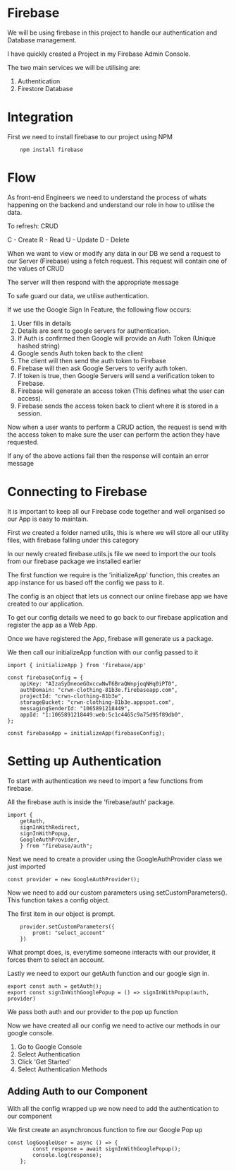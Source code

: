 # Firebase

We will be using firebase in this project to handle our authentication and Database management.

I have quickly created a Project in my Firebase Admin Console.

The two main services we will be utilising are:

1. Authentication
2. Firestore Database

# Integration

First we need to install firebase to our project using NPM

```
    npm install firebase
```

# Flow

As front-end Engineers we need to understand the process of whats happening on the backend and understand our role in how to utilise the data.

To refresh: CRUD

C - Create
R - Read
U - Update
D - Delete

When we want to view or modify any data in our DB we send a request to our Server (Firebase) using a fetch request. This request will contain one of the values of CRUD

The server will then respond with the appropriate message

To safe guard our data, we utilise authentication.

If we use the Google Sign In Feature, the following flow occurs:

1. User fills in details
2. Details are sent to google servers for authentication.
3. If Auth is confirmed then Google will provide an Auth Token (Unique hashed string)
4. Google sends Auth token back to the client
5. The client will then send the auth token to Firebase
6. Firebase will then ask Google Servers to verify auth token.
7. If token is true, then Google Servers will send a verification token to Firebase.
8. Firebase will generate an access token (This defines what the user can access).
9. Firebase sends the access token back to client where it is stored in a session.

Now when a user wants to perform a CRUD action, the request is send with the access token to make sure the user can perform the action they have requested.

If any of the above actions fail then the response will contain an error message

# Connecting to Firebase

It is important to keep all our Firebase code together and well organised so our App is easy to maintain.

First we created a folder named utils, this is where we will store all our utility files, with firebase falling under this category

In our newly created firebase.utils.js file we need to import the our tools from our firebase package we installed earlier

The first function we require is the 'initializeApp' function, this creates an app instance for us based off the config we pass to it.

The config is an object that lets us connect our online firebase app we have created to our application.

To get our config details we need to go back to our firebase application and register the app as a Web App.

Once we have registered the App, firebase will generate us a package.

We then call our initializeApp function with our config passed to it

```
import { initializeApp } from 'firebase/app'

const firebaseConfig = {
	apiKey: "AIzaSyDneoeGOxccwNwT6BraQWnpjoqNHq0iPT0",
	authDomain: "crwn-clothing-81b3e.firebaseapp.com",
	projectId: "crwn-clothing-81b3e",
	storageBucket: "crwn-clothing-81b3e.appspot.com",
	messagingSenderId: "1065891218449",
	appId: "1:1065891218449:web:5c1c4465c9a75d95f89db0",
};

const firebaseApp = initializeApp(firebaseConfig);
```

# Setting up Authentication

To start with authentication we need to import a few functions from firebase.

All the firebase auth is inside the 'firebase/auth' package.

```
import {
    getAuth,
    signInWithRedirect,
    signInWithPopup,
    GoogleAuthProvider,
    } from "firebase/auth";
```

Next we need to create a provider using the GoogleAuthProvider class we just imported

```
const provider = new GoogleAuthProvider();
```

Now we need to add our custom parameters using setCustomParameters(). This function takes a config object.

The first item in our object is prompt.

```
    provider.setCustomParameters({
        promt: "select_account"
    })
```

What prompt does, is, everytime someone interacts with our provider, it forces them to select an account.

Lastly we need to export our getAuth function and our google sign in.

```
export const auth = getAuth();
export const signInWithGooglePopup = () => signInWithPopup(auth, provider)
```

We pass both auth and our provider to the pop up function

Now we have created all our config we need to active our methods in our google console.

1. Go to Google Console
2. Select Authentication
3. Click 'Get Started'
4. Select Authentication Methods

## Adding Auth to our Component

With all the config wrapped up we now need to add the authentication to our component

We first create an asynchronous function to fire our Google Pop up

```
const logGoogleUser = async () => {
		const response = await signInWithGooglePopup();
		console.log(response);
	};
```

